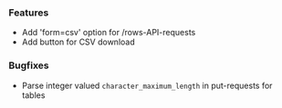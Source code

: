 ### Features

* Add 'form=csv' option for /rows-API-requests
* Add button for CSV download

### Bugfixes

* Parse integer valued `character_maximum_length` in put-requests for tables

